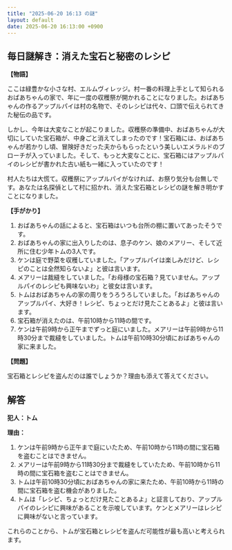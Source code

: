 ```yaml
---
title: "2025-06-20 16:13 の謎"
layout: default
date: 2025-06-20 16:13:00 +0900
---
```

## 毎日謎解き：消えた宝石と秘密のレシピ

**【物語】**

ここは緑豊かな小さな村、エルムヴィレッジ。村一番の料理上手として知られるおばあちゃんの家で、年に一度の収穫祭が開かれることになりました。おばあちゃんの作るアップルパイは村の名物で、そのレシピは代々、口頭で伝えられてきた秘伝の品です。

しかし、今年は大変なことが起こりました。収穫祭の準備中、おばあちゃんが大切にしていた宝石箱が、中身ごと消えてしまったのです！宝石箱には、おばあちゃんが若かりし頃、冒険好きだった夫からもらったという美しいエメラルドのブローチが入っていました。そして、もっと大変なことに、宝石箱にはアップルパイのレシピが書かれた古い紙も一緒に入っていたのです！

村人たちは大慌て。収穫祭にアップルパイがなければ、お祭り気分も台無しです。あなたは名探偵として村に招かれ、消えた宝石箱とレシピの謎を解き明かすことになりました。

**【手がかり】**

1.  おばあちゃんの話によると、宝石箱はいつも台所の棚に置いてあったそうです。
2.  おばあちゃんの家に出入りしたのは、息子のケン、娘のメアリー、そして近所に住む少年トムの3人です。
3.  ケンは庭で野菜を収穫していました。「アップルパイは楽しみだけど、レシピのことは全然知らないよ」と彼は言います。
4.  メアリーは裁縫をしていました。「お母様の宝石箱？見ていません。アップルパイのレシピも興味ないわ」と彼女は言います。
5.  トムはおばあちゃんの家の周りをうろうろしていました。「おばあちゃんのアップルパイ、大好き！レシピ、ちょっとだけ見たことあるよ」と彼は言います。
6.  宝石箱が消えたのは、午前10時から11時の間です。
7.  ケンは午前9時から正午までずっと庭にいました。メアリーは午前9時から11時30分まで裁縫をしていました。トムは午前10時30分頃におばあちゃんの家に来ました。

**【問題】**

宝石箱とレシピを盗んだのは誰でしょうか？理由も添えて答えてください。

## 解答

**犯人：トム**

**理由：**

1.  ケンは午前9時から正午まで庭にいたため、午前10時から11時の間に宝石箱を盗むことはできません。
2.  メアリーは午前9時から11時30分まで裁縫をしていたため、午前10時から11時の間に宝石箱を盗むことはできません。
3.  トムは午前10時30分頃におばあちゃんの家に来たため、午前10時から11時の間に宝石箱を盗む機会がありました。
4.  トムは「レシピ、ちょっとだけ見たことあるよ」と証言しており、アップルパイのレシピに興味があることを示唆しています。ケンとメアリーはレシピに興味がないと言っています。

これらのことから、トムが宝石箱とレシピを盗んだ可能性が最も高いと考えられます。
